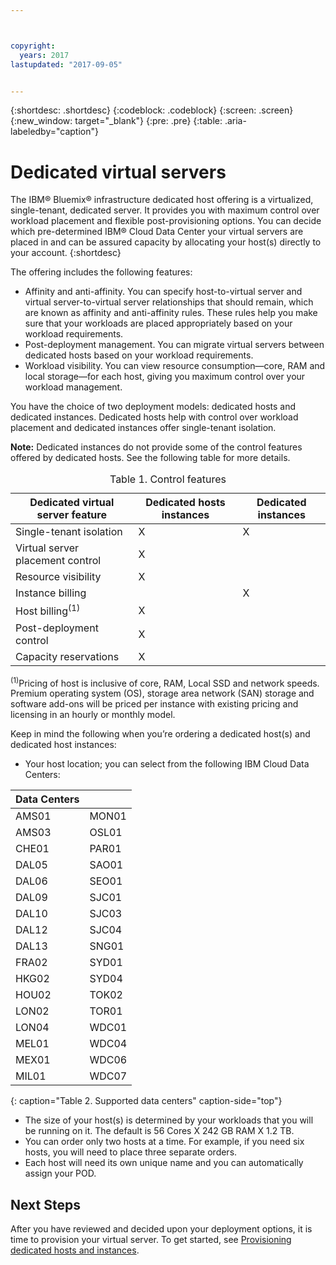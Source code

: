 ```yaml
---



copyright:
  years: 2017
lastupdated: "2017-09-05"


---
```


{:shortdesc: .shortdesc}
{:codeblock: .codeblock}
{:screen: .screen}
{:new_window: target="_blank"}
{:pre: .pre}
{:table: .aria-labeledby="caption"}


# Dedicated virtual servers
The IBM® Bluemix® infrastructure dedicated host offering is a virtualized, single-tenant, dedicated server. It provides you with maximum control over workload placement and flexible post-provisioning options. You can decide which pre-determined IBM® Cloud Data Center your virtual servers are placed in and can be assured capacity by allocating your host(s) directly to your account.
{:shortdesc}

The offering includes the following features: 

* Affinity and anti-affinity. You can specify host-to-virtual server and virtual server-to-virtual server relationships that should remain, which are known as affinity and anti-affinity rules. These rules help you make sure that your workloads are placed appropriately based on your workload requirements.
* Post-deployment management. You can migrate virtual servers between dedicated hosts based on your workload requirements.
* Workload visibility. You can view resource consumption—core, RAM and local storage—for each host, giving you maximum control over your workload management.

You have the choice of two deployment models: dedicated hosts and dedicated instances. Dedicated hosts help with control over workload placement and dedicated instances offer single-tenant isolation. 

**Note:** Dedicated instances do not provide some of the control features offered by dedicated hosts.  See the following table for more details. 
<table>
<CAPTION>Table 1. Control features</CAPTION>
<THEAD>
<TR>
<th>Dedicated virtual server feature</th>
<th>Dedicated hosts instances</th>
<th>Dedicated instances</th>
</TR>
</THEAD>
<TBODY>
<tr>
<td>Single-tenant isolation</td>
<td>X</td>
<td>X</td>
</tr>
<tr>
<td>Virtual server placement control</td>
<td>X</td>
<td></td>
</tr>
<tr>
<td>Resource visibility</td>
<td>X</td>
<td></td>
</tr>
<tr>
<td>Instance billing</td>
<td></td>
<td>X</td>
</tr>
<tr>
<td>Host billing<sup>(1)</sup></td>
<td>X</td>
<td></td>
</tr>
<tr>
<td>Post-deployment control</td>
<td>X</td>
<td></td>
</tr>
<tr>
<td>Capacity reservations</td>
<td>X</td>
<td></td>
</tr>
</TBODY>
</table>


<sup>(1)</sup>Pricing of host is inclusive of core, RAM, Local SSD and network speeds. Premium operating system (OS), storage area network (SAN) storage and software add-ons will be priced per instance with existing pricing and licensing in an hourly or monthly model.

Keep in mind the following when you’re ordering a dedicated host(s) and dedicated host instances:

* Your host location; you can select from the following IBM Cloud Data Centers:
      
| Data Centers          ||
| ------------ | ------- | 
|AMS01         |  MON01  |
|AMS03         |  OSL01  |
|CHE01         |  PAR01  |
|DAL05         |  SAO01  |
|DAL06         |  SEO01  |
|DAL09         |  SJC01  |
|DAL10         |  SJC03  |
|DAL12         |  SJC04  |
|DAL13         |  SNG01  | 
|FRA02         |  SYD01  |
|HKG02         |  SYD04  |
|HOU02         |  TOK02  |
|LON02         |  TOR01  |
|LON04         |  WDC01  |
|MEL01         |  WDC04  |
|MEX01         |  WDC06  |
|MIL01         |  WDC07  |
{: caption="Table 2. Supported data centers" caption-side="top"}

* The size of your host(s) is determined by your workloads that you will be running on it. The default is 56 Cores X 242 GB RAM X 1.2 TB. 
* You can order only two hosts at a time. For example, if you need six hosts, you will need to place three separate orders.
* Each host will need its own unique name and you can automatically assign your POD.

## Next Steps

After you have reviewed and decided upon your deployment options, it is time to provision your virtual server. To get started, see [Provisioning dedicated hosts and instances](../vsi/vsi_provision_dedicated.html).



  
